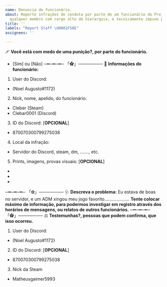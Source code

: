 ```yaml
---
name: Denuncia de funcionário.
about: Reporte infrações de conduta por parte de um funcionário do Projeto, ou seja,
  qualquer membro com cargo alto de hierarquia, e tecnicamente impune por meios padrões.
title: ''
labels: "Report Staff \U0001F50E"
assignees: ''

---
```


🩹 **Você está com medo de uma punição?, por parte do funcionário.**
- [Sim] ou [Não]
─━─━─━─ 「✿」──────── 
🔎 **Informações do funcionário:**
1. User do Discord: 
- (Noel Augusto#1172)
2. Nick, nome, apelido, do funcionário:
- Cleber (Steam)
- Clebar0001 (Discord)
3. ID do Discord: [**OPCIONAL**]
- 870070300799275038
4. Local da infração: 
- Servidor do Discord, steam, dm, ......., etc.
5. Prints, imagens, provas visuais: [**OPCIONAL**]
-
-
-
─━─━─━─ 「✿」──────── 
🩺 **Descreva o problema:**
Eu estava de boas no servidor, e um ADM xingou meu jogo favorito.................... 
**Tente colocar máximo de informação, para podermos investigar em registro através dos horários de mensagens, ou relatos de outros funcionários.**
─━─━─━─ 「✿」──────── 
⚖️ **Testemunhas?, pessoas que podem confirma, que isso ocorreu.**
1. User do Discord:
- (Noel Augusto#1172)
2. ID do Discord: [**OPCIONAL**]
- 870070300799275038
3. Nick da Steam
- Matheusgaimer5993
